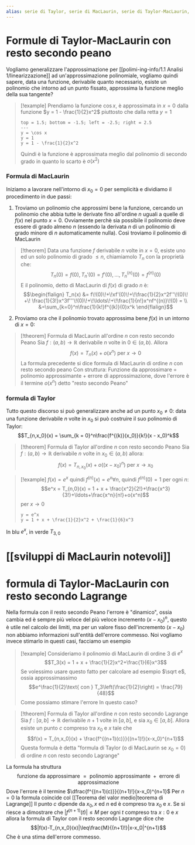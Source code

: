 ```yaml
---
alias: serie di Taylor, serie di MacLaurin, serie di Taylor-MacLaurin, sviluppi di Taylor, sviluppi di MacLaurin, sviluppi di Taylor-MacLaurin
---
```

# Formule di Taylor-MacLaurin con resto secondo peano
Vogliamo generalizzare l'approssimazione per [[polimi-ing-info/1.1 Analisi 1/linearizzazione]] ad un'approssimazione polinomiale, vogliamo quindi sapere, data una funzione, derivabile quanto necessario, esiste un polinomio che intorno ad un punto fissato, approssima la funzione meglio della sua tangente?

>[!example]
>Prendiamo la funzione $\cos x$, è approssimata in $x=0$ dalla funzione $y = 1 - \frac{1}{2}x^2$ piuttosto che dalla retta $y = 1$
>```desmos-graph
>top = 1.5; bottom = -1.5; left = -2.5; right = 2.5
>---
>y = \cos x
>y = 1
>y = 1 - \frac{1}{2}x^2
>```
>Quindi è la funzione è approssimata meglio dal polinomio di secondo grado in quanto lo scarto è $o(x^2)$


### Formula di MacLaurin
Iniziamo a lavorare nell'intorno di $x_0 = 0$ per semplicità e dividiamo il procedimento in due passi:

1. Troviamo un polinomio che approssimi bene la funzione, cercando un polinomio che abbia tutte le derivate fino all'ordine $n$ uguali a quelle di $f(x)$ nel punto $x = 0$. Ovviamente perchè sia possibile il polinomio deve essere di grado almeno $n$ (essendo la derivata $n$ di un polinomio di grado minore di $n$ automaticamente nulla). Così troviamo il polinomio di MacLaurin

>[!theorem]
>Data una funzione $f$ derivabile $n$ volte in $x = 0$, esiste uno ed un solo polinomio di grado $\leq n$, chiamiamolo $T_n$ con la proprietà che:
>$$T_n(0) = f(0), T_n'(0) = f'(0),\ldots,T_n^{(n)}(0) = f^{(n)}(0)$$
E il polinomio, detto di MacLaurin di $f(x)$ di grado $n$ è:
>$$\begin{flalign}
>T_n(x) &= f\!(0)\!+\!xf'(0)\!+\!\frac{1}{2}x^2f''\!(0)\! +\! \frac{1}{3!}x^3f'''\!(0)\!+\!\ldots\!+\!\frac{1}{n!}x^nf^{(n)}\!(0) = \\
>&=\sum_{k=0}^n\frac{1}{k!}f^{(k)}(0)x^k 
>\end{flalign}$$

2. Proviamo ora che il polinomio trovato approssima bene $f(x)$ in un intorno di $x = 0$:

>[!theorem] Formula di MacLaurin all'ordine $n$ con resto secondo Peano
>Sia $f : (a,b)\to\mathbb R$ derivabile $n$ volte in $0 \in (a,b)$. Allora
>$$f(x) = T_n(x) + o(x^n)\text{ per } x \to 0$$
>La formula precedente si dice formula di MacLaurin di ordine $n$ con resto secondo peano
Con struttura:
Funzione da approssimare = polinomio approssimante + errore di approssimazione, dove l'errore è il termine $o(x^n)$ detto "resto secondo Peano"


### formula di Taylor
Tutto questo discorso si può generalizzare anche ad un punto $x_0\neq 0$: data una funzione derivabile $n$ volte in $x_0$ si può costruire il suo polinomio di Taylor:
$$T_{n,x_0}(x) = \sum_{k = 0}^n\frac{f^{(k)}(x_0)}{k!}(x - x_0)^k$$
>[!theorem] Formula di Taylor all'ordine $n$ con resto secondo Peano
>Sia $f : (a,b) \to\mathbb R$ derivabile $n$ volte in $x_0 \in (a,b)$ allora:
>$$f(x) = T_{n,x_0}(x)+o((x-x_0)^n)\text{ per } x\to x_0$$


>[!example]
>$f(x) = e^x$ quindi $f^{(n)}(x) = e^x\forall n$, quindi $f^{(n)}(0) = 1$ per ogni $n$:
>$$e^x = T_{n,0}(x) = 1 + x + \frac{x^2}{2!}+\frac{x^3}{3!}+\ldots+\frac{x^n}{n!}+o(x^n)$$ 
>per $x\to0$
>```desmos-graph
>y = e^x
>y = 1 + x + \frac{1}{2}x^2 + \frac{1}{6}x^3
>``` 
In blu $e^x$, in verde $T_{3,0}$ 


# [[sviluppi di MacLaurin notevoli]]

# formula di Taylor-MacLaurin con resto secondo Lagrange
Nella formula con il resto secondo Peano l'errore è "dinamico", ossia cambia ed è sempre più veloce del più veloce incremento $(x-x_0)^n$, questo è utile nel calcolo dei limiti, ma per un valore fisso dell'incremento $(x-x_0)$ non abbiamo informazioni sull'entità dell'errore commesso. Noi vogliamo invece stimarlo in questi casi, facciamo un esempio

>[!example]
>Consideriamo il polinomio di MacLaurin di ordine $3$ di $e^x$
>$$T_3(x) = 1 + x + \frac{1}{2}x^2+\frac{1}{6}x^3$$
>Se volessimo usare questo fatto per calcolare ad esempio $\sqrt e$, ossia approssimassimo
>$$e^\frac{1}{2}\text{ con } T_3\left(\frac{1}{2}\right) = \frac{79}{48}$$
>Come possiamo stimare l'errore In questo caso?

>[!theorem] Formula di Taylor all'ordine $n$ con resto secondo Lagrange
>Sia $f : [a,b]\to\mathbb R$ derivabile $n+1$ volte in $[a,b]$, e sia $x_0 \in [a,b]$. Allora esiste un punto $c$ compreso tra $x_0$ e $x$ tale che
>$$f(x) = T_{n,x_0}(x) + \frac{f^{(n+1)(c)}}{(n+1)!}(x-x_0)^{n+1}$$ 
>Questa formula è detta "formula di Taylor (o di MacLaurin se $x_0 = 0$) di ordine $n$ con resto secondo Lagrange"

La formula ha struttura
$$\text{funzione da approssimare $=$ polinomio approssimante $+$ errore di approssimazione}$$
Dove l'errore è il termine $\dfrac{f^{(n+1)(c)}}{(n+1)!}(x-x_0)^{n+1}$
Per $n = 0$ la formula coincide col [[Teorema del valor medio|teorema di Lagrange]]
Il punto $c$ dipende da $x_0,x$ ed $n$ ed è compreso tra $x_0$ e $x$. Se si riesce a dimostrare che $|f^{(n+1)}(t)|\leq M$ per ogni $t$ compreso tra $x:0$ e $x$ allora la formula di Taylor con il resto secondo Lagrange dice che
$$|f(x)-T_{n,x_0}(x)|\leq\frac{M}{(n+1)!}|x-x_0|^{n+1}$$
Che è una stima dell'errore commesso.

